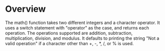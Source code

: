 # Overview

The math() function takes two different integers and a character operator. It uses a switch statement with "operator" as the case, and returns each operation.
The operations supported are addition, subtraction, multiplication, division, and modulus. It defaults to printing the string "Not a valid operation" if a character other than +, -, *, /, or % is used.
